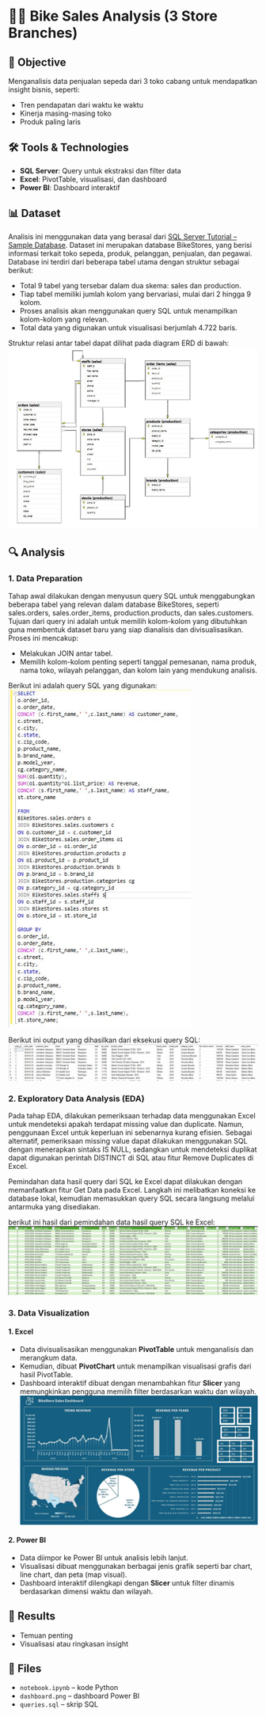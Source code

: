 # 🚴‍♂️ Bike Sales Analysis (3 Store Branches)

## 📌 Objective
Menganalisis data penjualan sepeda dari 3 toko cabang untuk mendapatkan insight bisnis, seperti:
- Tren pendapatan dari waktu ke waktu
- Kinerja masing-masing toko
- Produk paling laris

## 🛠️ Tools & Technologies
- **SQL Server**: Query untuk ekstraksi dan filter data
- **Excel**: PivotTable, visualisasi, dan dashboard
- **Power BI**: Dashboard interaktif

## 📊 Dataset
Analisis ini menggunakan data yang berasal dari [SQL Server Tutorial – Sample Database](https://www.sqlservertutorial.net/getting-started/load-sample-database/). Dataset ini merupakan database BikeStores, yang berisi informasi terkait toko sepeda, produk, pelanggan, penjualan, dan pegawai.
Database ini terdiri dari beberapa tabel utama dengan struktur sebagai berikut:
- Total 9 tabel yang tersebar dalam dua skema: sales dan production.
- Tiap tabel memiliki jumlah kolom yang bervariasi, mulai dari 2 hingga 9 kolom.
- Proses analisis akan menggunakan query SQL untuk menampilkan kolom-kolom yang relevan.
- Total data yang digunakan untuk visualisasi berjumlah 4.722 baris.

Struktur relasi antar tabel dapat dilihat pada diagram ERD di bawah:
![](https://raw.githubusercontent.com/alzwork-buzz/BikeStoreSales_DA/main/ERD_Database.JPG)

## 🔍 Analysis
### 1. Data Preparation
Tahap awal dilakukan dengan menyusun query SQL untuk menggabungkan beberapa tabel yang relevan dalam database BikeStores, seperti sales.orders, sales.order_items, production.products, dan sales.customers. Tujuan dari query ini adalah untuk memilih kolom-kolom yang dibutuhkan guna membentuk dataset baru yang siap dianalisis dan divisualisasikan. Proses ini mencakup:
  - Melakukan JOIN antar tabel.
  - Memilih kolom-kolom penting seperti tanggal pemesanan, nama produk, nama toko, wilayah pelanggan, dan kolom lain yang mendukung analisis.

Berikut ini adalah query SQL yang digunakan:\
![](https://raw.githubusercontent.com/alzwork-buzz/BikeStoreSales_DA/main/QuerySQL.JPG)

Berikut ini output yang dihasilkan dari eksekusi query SQL:
![](https://raw.githubusercontent.com/alzwork-buzz/BikeStoreSales_DA/main/Output_SQL.JPG)

### 2. Exploratory Data Analysis (EDA)
Pada tahap EDA, dilakukan pemeriksaan terhadap data menggunakan Excel untuk mendeteksi apakah terdapat missing value dan duplicate. Namun, penggunaan Excel untuk keperluan ini sebenarnya kurang efisien. Sebagai alternatif, pemeriksaan missing value dapat dilakukan menggunakan SQL dengan menerapkan sintaks IS NULL, sedangkan untuk mendeteksi duplikat dapat digunakan perintah DISTINCT di SQL atau fitur Remove Duplicates di Excel.

Pemindahan data hasil query dari SQL ke Excel dapat dilakukan dengan memanfaatkan fitur Get Data pada Excel. Langkah ini melibatkan koneksi ke database lokal, kemudian memasukkan query SQL secara langsung melalui antarmuka yang disediakan.

berikut ini hasil dari pemindahan data hasil query SQL ke Excel:
![](https://raw.githubusercontent.com/alzwork-buzz/BikeStoreSales_DA/main/excel.JPG)

### 3. Data Visualization
#### 1. Excel
- Data divisualisasikan menggunakan **PivotTable** untuk menganalisis dan merangkum data.
- Kemudian, dibuat **PivotChart** untuk menampilkan visualisasi grafis dari hasil PivotTable.
- Dashboard interaktif dibuat dengan menambahkan fitur **Slicer** yang memungkinkan pengguna memilih filter berdasarkan waktu dan wilayah.
![](https://raw.githubusercontent.com/alzwork-buzz/BikeStoreSales_DA/main/dashboard%20excel.JPG)

#### 2. Power BI
- Data diimpor ke Power BI untuk analisis lebih lanjut.
- Visualisasi dibuat menggunakan berbagai jenis grafik seperti bar chart, line chart, dan peta (map visual).
- Dashboard interaktif dilengkapi dengan **Slicer** untuk filter dinamis berdasarkan dimensi waktu dan wilayah.

## 📎 Results
- Temuan penting
- Visualisasi atau ringkasan insight

## 📁 Files
- `notebook.ipynb` – kode Python
- `dashboard.png` – dashboard Power BI
- `queries.sql` – skrip SQL
